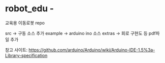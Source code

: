 # robot_edu -
교육용 이동로봇 repo

src -> 구동 소스 추가
example -> arduino ino 소스
extras -> 회로 구현도 등 pdf파일 추가


참고 사이트: https://github.com/arduino/Arduino/wiki/Arduino-IDE-1.5%3a-Library-specification
